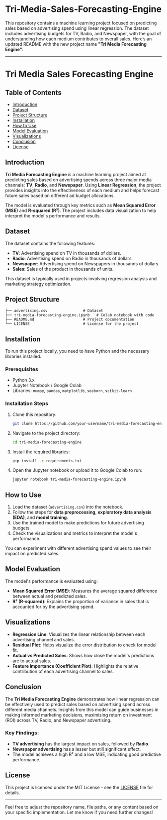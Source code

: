 # Tri-Media-Sales-Forecasting-Engine
This repository contains a machine learning project focused on predicting sales based on advertising spend using linear regression. The dataset includes advertising budgets for TV, Radio, and Newspaper, with the goal of understanding how each medium contributes to overall sales. 
Here’s an updated README with the new project name **"Tri Media Forecasting Engine"**:

---

# Tri Media Sales Forecasting Engine

## Table of Contents
- [Introduction](#introduction)
- [Dataset](#dataset)
- [Project Structure](#project-structure)
- [Installation](#installation)
- [How to Use](#how-to-use)
- [Model Evaluation](#model-evaluation)
- [Visualizations](#visualizations)
- [Conclusion](#conclusion)
- [License](#license)

## Introduction
**Tri Media Forecasting Engine** is a machine learning project aimed at predicting sales based on advertising spends across three major media channels: **TV**, **Radio**, and **Newspaper**. Using **Linear Regression**, the project provides insights into the effectiveness of each medium and helps forecast future sales based on different ad budget allocations.

The model is evaluated through key metrics such as **Mean Squared Error (MSE)** and **R-squared (R²)**. The project includes data visualization to help interpret the model's performance and results.

## Dataset
The dataset contains the following features:
- **TV**: Advertising spend on TV in thousands of dollars.
- **Radio**: Advertising spend on Radio in thousands of dollars.
- **Newspaper**: Advertising spend on Newspapers in thousands of dollars.
- **Sales**: Sales of the product in thousands of units.

This dataset is typically used in projects involving regression analysis and marketing strategy optimization.

## Project Structure
```
├── advertising.csv                # Dataset
├── tri-media-forecasting-engine.ipynb   # Colab notebook with code
├── README.md                      # Project documentation
└── LICENSE                        # License for the project
```

## Installation
To run this project locally, you need to have Python and the necessary libraries installed.

### Prerequisites
- Python 3.x
- Jupyter Notebook / Google Colab
- Libraries: `numpy`, `pandas`, `matplotlib`, `seaborn`, `scikit-learn`

### Installation Steps

1. Clone this repository:
    ```bash
    git clone https://github.com/your-username/tri-media-forecasting-engine.git
    ```

2. Navigate to the project directory:
    ```bash
    cd tri-media-forecasting-engine
    ```

3. Install the required libraries:
    ```bash
    pip install -r requirements.txt
    ```

4. Open the Jupyter notebook or upload it to Google Colab to run:
    ```bash
    jupyter notebook tri-media-forecasting-engine.ipynb
    ```

## How to Use
1. Load the dataset (`advertising.csv`) into the notebook.
2. Follow the steps for **data preprocessing**, **exploratory data analysis (EDA)**, and **model training**.
3. Use the trained model to make predictions for future advertising budgets.
4. Check the visualizations and metrics to interpret the model's performance.

You can experiment with different advertising spend values to see their impact on predicted sales.

## Model Evaluation
The model's performance is evaluated using:
- **Mean Squared Error (MSE)**: Measures the average squared difference between actual and predicted sales.
- **R² (R-squared)**: Explains the proportion of variance in sales that is accounted for by the advertising spend.

## Visualizations
- **Regression Line**: Visualizes the linear relationship between each advertising channel and sales.
- **Residual Plot**: Helps visualize the error distribution to check for model fit.
- **Actual vs Predicted Sales**: Shows how close the model's predictions are to actual sales.
- **Feature Importance (Coefficient Plot)**: Highlights the relative contribution of each advertising channel to sales.

## Conclusion
The **Tri Media Forecasting Engine** demonstrates how linear regression can be effectively used to predict sales based on advertising spend across different media channels. Insights from this model can guide businesses in making informed marketing decisions, maximizing return on investment (ROI) across TV, Radio, and Newspaper advertising.

### Key Findings:
- **TV advertising** has the largest impact on sales, followed by **Radio**.
- **Newspaper advertising** has a lesser but still significant effect.
- The model achieves a high R² and a low MSE, indicating good predictive performance.

## License
This project is licensed under the MIT License - see the [LICENSE](LICENSE) file for details.

---

Feel free to adjust the repository name, file paths, or any content based on your specific implementation. Let me know if you need further changes!

